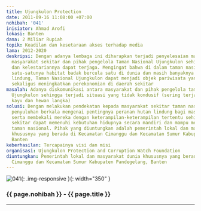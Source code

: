 ```yaml
---
title: Ujungkulon Protection
date: 2011-09-16 11:08:00 +07:00
nohibah: '041'
inisiator: Ahmad Arofi
lokasi: Banten
dana: 2 Miliar Rupiah
topik: Keadilan dan kesetaraan akses terhadap media
lama: 2012-2020
deskripsi: Dengan adanya lembaga ini diharapkan terjadi penyelesaian masalah antara
  masyarakat sekitar dan pihak pengelola Taman Nasional Ujungkulon sehingga keamanan
  dan kelestariannya dapat terjaga. Mengingat bahwa di dalam taman nasional ini adalah
  satu-satunya habitat badak bercula satu di dunia dan masih banyaknya hutan pohon
  lindung, Taman Nasional Ujungkulon dapat menjadi objek pariwisata yang menjanjikan
  sekaligus meningkatkan perekonomian di daerah sekitar
masalah: Adanya diskomunikasi antara masyarakat dan pihak pengelola taman nasional
  Ujungkulon sehingga terjadi situasi yang tidak kondusif (sering terjadi pencurian
  kayu dan hewan langka)
solusi: Dengan melakukan pendekatan kepada masyarakat sekitar taman nasional dan memberikan
  penyuluhan berkala mengenai pentingnya peranan hutan lindung bagi masyarakat dunia,
  serta membekali mereka dengan keterampilan-keterampilan tertentu sehingga masyarakat
  sekitar dapat memenuhi kebutuhan hidupnya secara mandiri dan mampu menjaga lingkungan
  taman nasional. Pihak yang diuntungkan adalah pemerintah lokal dan masyarakat dunia
  khususnya yang berada di Kecamatan Cimanggu dan Kecamatan Sumur Kabupaten Pandegelang,
  Banten
keberhasilan: Tercapainya visi dan misi
organisasi: Ujungkulon Protection and Corruption Watch Foundation
diuntungkan: Pemerintah lokal dan masyarakat dunia khususnya yang berada di Kecamatan
  Cimanggu dan Kecamatan Sumur Kabupaten Pandegelang, Banten
---
```


![041](/static/img/hibahcmb/041.png){: .img-responsive }{: width="350" }

### {{ page.nohibah }} - {{ page.title }}

---

